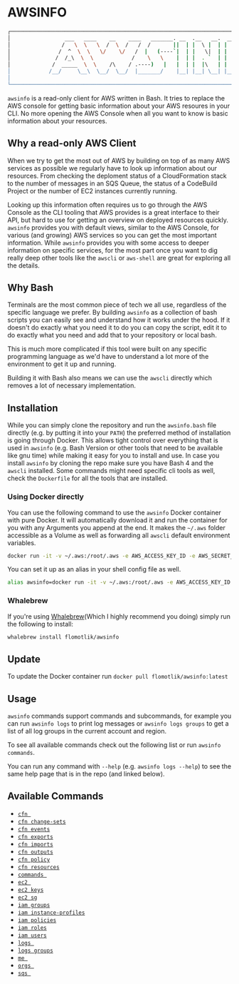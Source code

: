 # AWSINFO

```bash
┌──────────────────────────────────────────────────────────────────────────────────────────────────┐
│                 ___   ____    __    ____   _______. __  .__   __.  _______   ______              │
│                /   \  \   \  /  \  /   /  /       ||  | |  \ |  | |   ____| /  __  \             │
│               /  ^  \  \   \/    \/   /  |   (----`|  | |   \|  | |  |__   |  |  |  |            │
│              /  /_\  \  \            /    \   \    |  | |  . `  | |   __|  |  |  |  |            │
│             /  _____  \  \    /\    / .----)   |   |  | |  |\   | |  |     |  `--'  |            │
│            /__/     \__\  \__/  \__/  |_______/    |__| |__| \__| |__|      \______/             │
│                                                                                                  │
└──────────────────────────────────────────────────────────────────────────────────────────────────┘
```

`awsinfo` is a read-only client for AWS written in Bash. It tries to replace the AWS console for getting basic information about your AWS resoures in your CLI. No more opening the AWS Console when all you want to know is basic information about your resources.

## Why a read-only AWS Client
When we try to get the most out of AWS by building on top of as many AWS services as possible we regularly have to look up information about our resources. From checking the deploment status of a CloudFormation stack to the number of messages in an SQS Queue, the status of a CodeBuild Project or the number of EC2 instances currently running.

Looking up this information often requires us to go through the AWS Console as the CLI tooling that AWS provides is a great interface to their API, but hard to use for getting an overview on deployed resources quickly. `awsinfo` provides you with default views, similar to the AWS Console, for various (and growing) AWS services so you can get the most important information. While `awsinfo` provides you with some access to deeper information on specific services, for the most part once you want to dig really deep other tools like the `awscli` or `aws-shell` are great for exploring all the details. 

## Why Bash

Terminals are the most common piece of tech we all use, regardless of the specific language we prefer. By building `awsinfo` as a collection of bash scripts you can easily see and understand how it works under the hood. If it doesn't do exactly what you need it to do you can copy the script, edit it to do exactly what you need and add that to your repository or local bash.

This is much more complicated if this tool were built on any specific programming language as we'd have to understand a lot more of the environment to get it up and running.

Building it with Bash also means we can use the `awscli` directly which removes a lot of necessary implementation.

## Installation

While you can simply clone the repository and run the `awsinfo.bash` file directly (e.g. by putting it into your `PATH`) the preferred method of installation is going through Docker. This allows tight control over everything that is used in `awsinfo` (e.g. Bash Version or other tools that need to be available like gnu time) while making it easy for you to install and use. In case you install `awsinfo` by cloning the repo make sure you have Bash 4 and the `awscli` installed. Some commands might need specific cli tools as well, check the `Dockerfile` for all the tools that are installed.

### Using Docker directly

You can use the following command to use the `awsinfo` Docker container with pure Docker. It will automatically download it and run the container for you with any Arguments you append at the end. It makes the `~/.aws` folder accessible as a Volume as well as forwarding all `awscli` default environment variables.

```bash
docker run -it -v ~/.aws:/root/.aws -e AWS_ACCESS_KEY_ID -e AWS_SECRET_ACCESS_KEY -e AWS_SESSION_TOKEN -e AWS_DEFAULT_REGION -e AWS_DEFAULT_PROFILE -e AWS_CONFIG_FILE flomotlik/awsinfo ARGUMENTS_FOR_AWSINFO
```

You can set it up as an alias in your shell config file as well.

```bash
alias awsinfo=docker run -it -v ~/.aws:/root/.aws -e AWS_ACCESS_KEY_ID -e AWS_SECRET_ACCESS_KEY -e AWS_SESSION_TOKEN -e AWS_DEFAULT_REGION -e AWS_DEFAULT_PROFILE -e AWS_CONFIG_FILE flomotlik/awsinfo
```

### Whalebrew

If you're using [Whalebrew](https://github.com/bfirsh/whalebrew)(Which I highly recommend you doing) simply run the following to install:
 
 ```bash
whalebrew install flomotlik/awsinfo
```

## Update

To update the Docker container run `docker pull flomotlik/awsinfo:latest`

## Usage

`awsinfo` commands support commands and subcommands, for example you can run `awsinfo logs` to print log messages
or `awsinfo logs groups` to get a list of all log groups in the current account and region.

To see all available commands check out the following list or run `awsinfo commands`.

You can run any command with `--help` (e.g. `awsinfo logs --help`) to see the same help 
page that is in the repo (and linked below).

## Available Commands

* [`cfn `](scripts/commands/cfn/index.md)
* [`cfn change-sets`](scripts/commands/cfn/change-sets.md)
* [`cfn events`](scripts/commands/cfn/events.md)
* [`cfn exports`](scripts/commands/cfn/exports.md)
* [`cfn imports`](scripts/commands/cfn/imports.md)
* [`cfn outputs`](scripts/commands/cfn/outputs.md)
* [`cfn policy`](scripts/commands/cfn/policy.md)
* [`cfn resources`](scripts/commands/cfn/resources.md)
* [`commands `](scripts/commands/commands/index.md)
* [`ec2 `](scripts/commands/ec2/index.md)
* [`ec2 keys`](scripts/commands/ec2/keys.md)
* [`ec2 sg`](scripts/commands/ec2/sg.md)
* [`iam groups`](scripts/commands/iam/groups.md)
* [`iam instance-profiles`](scripts/commands/iam/instance-profiles.md)
* [`iam policies`](scripts/commands/iam/policies.md)
* [`iam roles`](scripts/commands/iam/roles.md)
* [`iam users`](scripts/commands/iam/users.md)
* [`logs `](scripts/commands/logs/index.md)
* [`logs groups`](scripts/commands/logs/groups.md)
* [`me `](scripts/commands/me/index.md)
* [`orgs `](scripts/commands/orgs/index.md)
* [`sqs `](scripts/commands/sqs/index.md)
